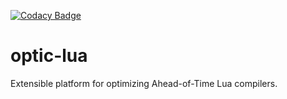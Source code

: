 [![Codacy Badge](https://api.codacy.com/project/badge/Grade/42ba3cf88ee148caab9261dea45a572a)](https://www.codacy.com?utm_source=github.com&amp;utm_medium=referral&amp;utm_content=PhilipRoman/optic-lua-dev&amp;utm_campaign=Badge_Grade)
# optic-lua

Extensible platform for optimizing Ahead-of-Time Lua compilers.

